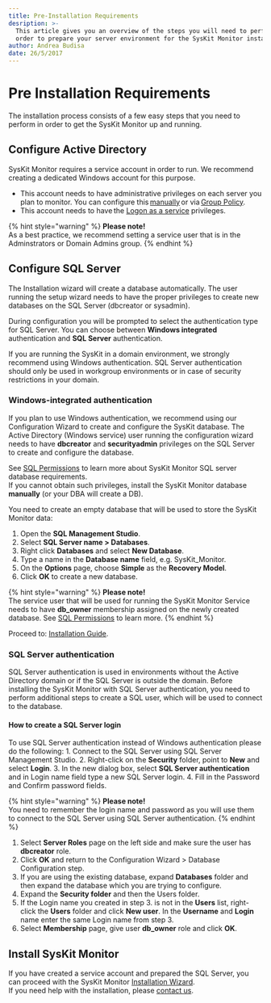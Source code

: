 ```yaml
---
title: Pre-Installation Requirements
desription: >-
  This article gives you an overview of the steps you will need to perform in
  order to prepare your server environment for the SysKit Monitor installation.
author: Andrea Budisa
date: 26/5/2017
---
```


# Pre Installation Requirements

The installation process consists of a few easy steps that you need to perform in order to get the SysKit Monitor up and running.

## Configure Active Directory

SysKit Monitor requires a service account in order to run. We recommend creating a dedicated Windows account for this purpose.

* This account needs to have administrative privileges on each server you plan to monitor. You can configure this [manually](../how-to/service-accounts/add-service-user-manually.md) or via [Group Policy](../how-to/service-accounts/add-service-user-group-policy.md).
* This account needs to have the [Logon as a service](../how-to/service-accounts/add-service-user-group-policy.md) privileges.

{% hint style="warning" %}
**Please note!**  
As a best practice, we recommend setting a service user that is in the Adminstrators or Domain Admins group.
{% endhint %}

## Configure SQL Server

The Installation wizard will create a database automatically. The user running the setup wizard needs to have the proper privileges to create new databases on the SQL Server \(dbcreator or sysadmin\).

During configuration you will be prompted to select the authentication type for SQL Server. You can choose between **Windows integrated** authentication and **SQL Server** authentication.

If you are running the SysKit in a domain environment, we strongly recommend using Windows authentication. SQL Server authentication should only be used in workgroup environments or in case of security restrictions in your domain.

### Windows-integrated authentication

If you plan to use Windows authentication, we recommend using our Configuration Wizard to create and configure the SysKit database. The Active Directory \(Windows service\) user running the configuration wizard needs to have **dbcreator** and **securityadmin** privileges on the SQL Server to create and configure the database.

See [SQL Permissions](../installation-configuration/configuration-wizard/sql-permissions/create-sql-login.md) to learn more about SysKit Monitor SQL server database requirements.  
If you cannot obtain such privileges, install the SysKit Monitor database **manually** \(or your DBA will create a DB\).

You need to create an empty database that will be used to store the SysKit Monitor data:

1. Open the **SQL Management Studio**.
2. Select **SQL Server name &gt; Databases**.
3. Right click **Databases** and select **New Database**.
4. Type a name in the **Database name** field, e.g. SysKit\_Monitor.
5. On the **Options** page, choose **Simple** as the **Recovery Model**.
6. Click **OK** to create a new database.

{% hint style="warning" %}
**Please note!**  
The service user that will be used for running the SysKit Monitor Service needs to have **db\_owner** membership assigned on the newly created database. See [SQL Permissions](../installation-configuration/configuration-wizard/sql-permissions/connect-existing-db-privileges.md) to learn more.
{% endhint %}

Proceed to: [Installation Guide](../installation-configuration/install-wizard/install-monitor.md).

### SQL Server authentication

SQL Server authentication is used in environments without the Active Directory domain or if the SQL Server is outside the domain. Before installing the SysKit Monitor with SQL Server authentication, you need to perform additional steps to create a SQL user, which will be used to connect to the database.

#### How to create a SQL Server login

To use SQL Server authentication instead of Windows authentication please do the following: 1. Connect to the SQL Server using SQL Server Management Studio. 2. Right-click on the **Security** folder, point to **New** and select **Login**. 3. In the new dialog box, select **SQL Server authentication** and in Login name field type a new SQL Server login. 4. Fill in the Password and Confirm password fields.

{% hint style="warning" %}
**Please note!**  
You need to remember the login name and password as you will use them to connect to the SQL Server using SQL Server authentication.
{% endhint %}

1. Select **Server Roles** page on the left side and make sure the user has **dbcreator** role.
2. Click **OK** and return to the Configuration Wizard &gt; Database Configuration step.
3. If you are using the existing database, expand **Databases** folder and then expand the database which you are trying to configure.
4. Expand the **Security folder** and then the Users folder.
5. If the Login name you created in step 3. is not in the **Users** list, right-click the **Users** folder and click **New user**. In the **Username** and **Login** name enter the same Login name from step 3.
6. Select **Membership** page, give user **db\_owner** role and click **OK**.

## Install SysKit Monitor

If you have created a service account and prepared the SQL Server, you can proceed with the SysKit Monitor [Installation Wizard](../installation-configuration/install-wizard/install-monitor.md).  
If you need help with the installation, please [contact us](https://www.syskit.com/company/contact-us).

